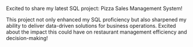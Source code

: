 Excited to share my latest SQL project: Pizza Sales Management System!

This project not only enhanced my SQL proficiency but also sharpened my ability to deliver data-driven solutions for business operations. Excited about the impact this could have on restaurant management efficiency and decision-making!
